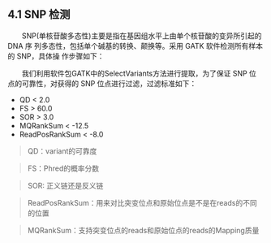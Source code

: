 ## 4.1 SNP 检测

<p>&emsp;&emsp;SNP(单核苷酸多态性)主要是指在基因组水平上由单个核苷酸的变异所引起的 DNA 序
列多态性，包括单个碱基的转换、颠换等。采用 GATK 软件检测所有样本的 SNP，具体操
作步骤如下：</p>

<p>&emsp;&emsp;我们利用软件包GATK中的SelectVariants方法进行提取，为了保证 SNP 位点的可靠性，对获得的 SNP 位点进行过滤，过滤标准如下：
</p>

- QD < 2.0
- FS > 60.0
- SOR > 3.0
- MQRankSum < -12.5
- ReadPosRankSum < -8.0

> QD：variant的可靠度

> FS：Phred的概率分数

> SOR: 正义链还是反义链

> ReadPosRankSum：用来对比突变位点和原始位点是不是在reads的不同的位置

> MQRankSum：支持突变位点的reads和原始位点的reads的Mapping质量

